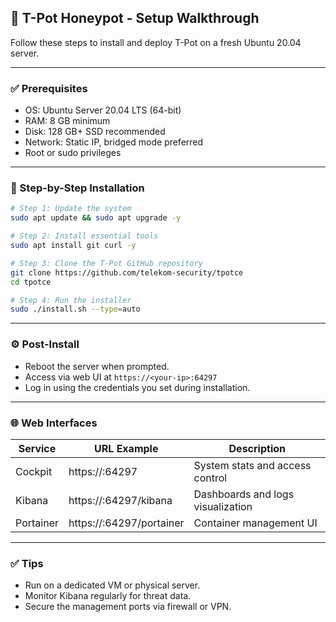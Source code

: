 ## 🚀 T-Pot Honeypot - Setup Walkthrough

Follow these steps to install and deploy T-Pot on a fresh Ubuntu 20.04 server.

---

### ✅ Prerequisites

- OS: Ubuntu Server 20.04 LTS (64-bit)
- RAM: 8 GB minimum
- Disk: 128 GB+ SSD recommended
- Network: Static IP, bridged mode preferred
- Root or sudo privileges

---

### 🧱 Step-by-Step Installation

```bash
# Step 1: Update the system
sudo apt update && sudo apt upgrade -y

# Step 2: Install essential tools
sudo apt install git curl -y

# Step 3: Clone the T-Pot GitHub repository
git clone https://github.com/telekom-security/tpotce
cd tpotce

# Step 4: Run the installer
sudo ./install.sh --type=auto
```

---

### ⚙️ Post-Install

- Reboot the server when prompted.
- Access via web UI at `https://<your-ip>:64297`
- Log in using the credentials you set during installation.

---

### 🌐 Web Interfaces

| Service     | URL Example                          | Description                       |
|-------------|--------------------------------------|-----------------------------------|
| Cockpit     | https://<IP>:64297                   | System stats and access control   |
| Kibana      | https://<IP>:64297/kibana            | Dashboards and logs visualization|
| Portainer   | https://<IP>:64297/portainer         | Container management UI           |

---

### ✅ Tips

- Run on a dedicated VM or physical server.
- Monitor Kibana regularly for threat data.
- Secure the management ports via firewall or VPN.
